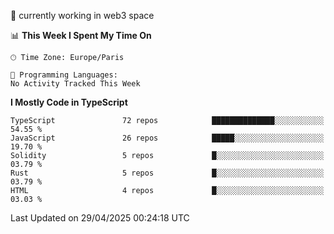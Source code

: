 🔭 currently working in web3 space

<!--START_SECTION:waka-->
📊 **This Week I Spent My Time On** 

```text
🕑︎ Time Zone: Europe/Paris

💬 Programming Languages: 
No Activity Tracked This Week
```

**I Mostly Code in TypeScript** 

```text
TypeScript               72 repos            ██████████████░░░░░░░░░░░   54.55 % 
JavaScript               26 repos            █████░░░░░░░░░░░░░░░░░░░░   19.70 % 
Solidity                 5 repos             █░░░░░░░░░░░░░░░░░░░░░░░░   03.79 % 
Rust                     5 repos             █░░░░░░░░░░░░░░░░░░░░░░░░   03.79 % 
HTML                     4 repos             █░░░░░░░░░░░░░░░░░░░░░░░░   03.03 % 
```




 Last Updated on 29/04/2025 00:24:18 UTC
<!--END_SECTION:waka-->
